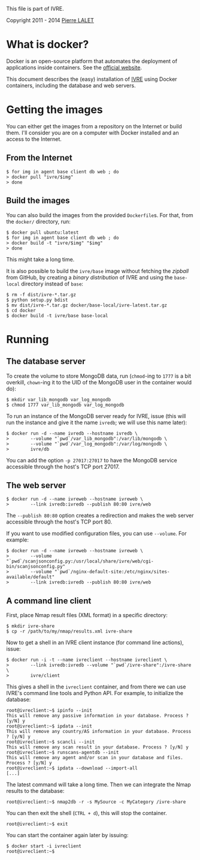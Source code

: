 This file is part of IVRE.

Copyright 2011 - 2014 [Pierre LALET](mailto:pierre.lalet@cea.fr)

# What is docker? #

Docker is an open-source platform that automates the deployment of
applications inside containers. See the [official
website](http://www.docker.com/).

This document describes the (easy) installation of [IVRE](README.md)
using Docker containers, including the database and web servers.

# Getting the images #

You can either get the images from a repository on the Internet or
build them. I'll consider you are on a computer with Docker installed
and an access to the Internet.

## From the Internet ##

    $ for img in agent base client db web ; do
    > docker pull "ivre/$img"
    > done

## Build the images ##

You can also build the images from the provided `Dockerfile`s. For
that, from the `docker/` directory, run:

    $ docker pull ubuntu:latest
    $ for img in agent base client db web ; do
    > docker build -t "ivre/$img" "$img"
    > done

This might take a long time.

It is also possible to build the `ivre/base` image without fetching
the *zipball* from GitHub, by creating a *binary distribution* of IVRE
and using the `base-local` directory instead of `base`:

    $ rm -f dist/ivre-*.tar.gz
    $ python setup.py bdist
    $ mv dist/ivre-*.tar.gz docker/base-local/ivre-latest.tar.gz
    $ cd docker
    $ docker build -t ivre/base base-local

# Running #

## The database server ##

To create the volume to store MongoDB data, run (`chmod`-ing to `1777`
is a bit overkill, `chown`-ing it to the UID of the MongoDB user in
the container would do):

    $ mkdir var_lib_mongodb var_log_mongodb
    $ chmod 1777 var_lib_mongodb var_log_mongodb

To run an instance of the MongoDB server ready for IVRE, issue (this
will run the instance and give it the name `ivredb`; we will use this
name later):

    $ docker run -d --name ivredb --hostname ivredb \
    >        --volume "`pwd`/var_lib_mongodb":/var/lib/mongodb \
    >        --volume "`pwd`/var_log_mongodb":/var/log/mongodb \
    >        ivre/db

You can add the option `-p 27017:27017` to have the MongoDB service
accessible through the host's TCP port 27017.

## The web server ##

    $ docker run -d --name ivreweb --hostname ivreweb \
    >        --link ivredb:ivredb --publish 80:80 ivre/web

The `--publish 80:80` option creates a redirection and makes the web
server accessible through the host's TCP port 80.

If you want to use modified configuration files, you can use
`--volume`. For example:

    $ docker run -d --name ivreweb --hostname ivreweb \
    >        --volume "`pwd`/scanjsonconfig.py:/usr/local/share/ivre/web/cgi-bin/scanjsonconfig.py"
    >        --volume "`pwd`/nginx-default-site:/etc/nginx/sites-available/default"
    >        --link ivredb:ivredb --publish 80:80 ivre/web

## A command line client ##

First, place Nmap result files (XML format) in a specific directory:

    $ mkdir ivre-share
    $ cp -r /path/to/my/nmap/results.xml ivre-share

Now to get a shell in an IVRE client instance (for command line
actions), issue:

    $ docker run -i -t --name ivreclient --hostname ivreclient \
    >        --link ivredb:ivredb --volume "`pwd`/ivre-share":/ivre-share \
    >        ivre/client

This gives a shell in the `ivreclient` container, and from there we
can use IVRE's command line tools and Python API. For example, to
initialize the database:

    root@ivreclient:~$ ipinfo --init
    This will remove any passive information in your database. Process ? [y/N] y
    root@ivreclient:~$ ipdata --init
    This will remove any country/AS information in your database. Process ? [y/N] y
    root@ivreclient:~$ scancli --init
    This will remove any scan result in your database. Process ? [y/N] y
    root@ivreclient:~$ runscans-agentdb --init
    This will remove any agent and/or scan in your database and files. Process ? [y/N] y
    root@ivreclient:~$ ipdata --download --import-all
    [...]

The latest command will take a long time. Then we can integrate the
Nmap results to the database:

    root@ivreclient:~$ nmap2db -r -s MySource -c MyCategory /ivre-share

You can then exit the shell (`CTRL + d`), this will stop the
container.

    root@ivreclient:~$ exit

You can start the container again later by issuing:

    $ docker start -i ivreclient
    root@ivreclient:~$
